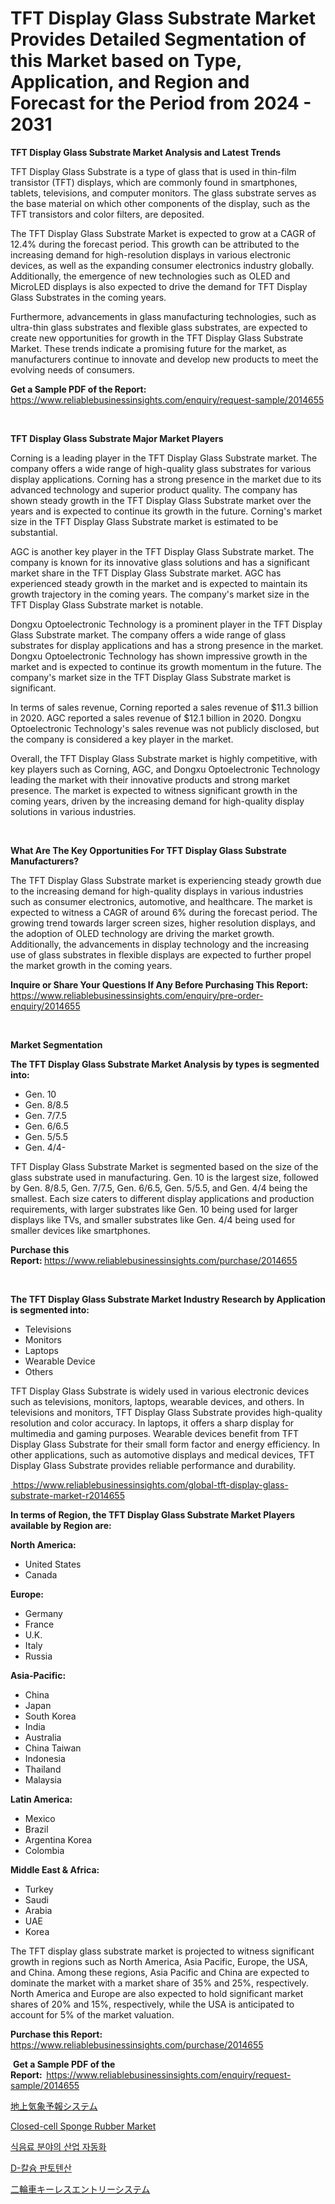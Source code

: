 <p><h1>TFT Display Glass Substrate Market Provides Detailed Segmentation of this Market based on Type, Application, and Region and Forecast for the Period from 2024 - 2031</h1></p><p><strong>TFT Display Glass Substrate Market Analysis and Latest Trends</strong></p>
<p><p>TFT Display Glass Substrate is a type of glass that is used in thin-film transistor (TFT) displays, which are commonly found in smartphones, tablets, televisions, and computer monitors. The glass substrate serves as the base material on which other components of the display, such as the TFT transistors and color filters, are deposited.</p><p>The TFT Display Glass Substrate Market is expected to grow at a CAGR of 12.4% during the forecast period. This growth can be attributed to the increasing demand for high-resolution displays in various electronic devices, as well as the expanding consumer electronics industry globally. Additionally, the emergence of new technologies such as OLED and MicroLED displays is also expected to drive the demand for TFT Display Glass Substrates in the coming years.</p><p>Furthermore, advancements in glass manufacturing technologies, such as ultra-thin glass substrates and flexible glass substrates, are expected to create new opportunities for growth in the TFT Display Glass Substrate Market. These trends indicate a promising future for the market, as manufacturers continue to innovate and develop new products to meet the evolving needs of consumers.</p></p>
<p><strong>Get a Sample PDF of the Report:&nbsp;</strong> <a href="https://www.reliablebusinessinsights.com/enquiry/request-sample/2014655">https://www.reliablebusinessinsights.com/enquiry/request-sample/2014655</a></p>
<p>&nbsp;</p>
<p><strong>TFT Display Glass Substrate Major Market Players</strong></p>
<p><p>Corning is a leading player in the TFT Display Glass Substrate market. The company offers a wide range of high-quality glass substrates for various display applications. Corning has a strong presence in the market due to its advanced technology and superior product quality. The company has shown steady growth in the TFT Display Glass Substrate market over the years and is expected to continue its growth in the future. Corning's market size in the TFT Display Glass Substrate market is estimated to be substantial.</p><p>AGC is another key player in the TFT Display Glass Substrate market. The company is known for its innovative glass solutions and has a significant market share in the TFT Display Glass Substrate market. AGC has experienced steady growth in the market and is expected to maintain its growth trajectory in the coming years. The company's market size in the TFT Display Glass Substrate market is notable.</p><p>Dongxu Optoelectronic Technology is a prominent player in the TFT Display Glass Substrate market. The company offers a wide range of glass substrates for display applications and has a strong presence in the market. Dongxu Optoelectronic Technology has shown impressive growth in the market and is expected to continue its growth momentum in the future. The company's market size in the TFT Display Glass Substrate market is significant.</p><p>In terms of sales revenue, Corning reported a sales revenue of $11.3 billion in 2020. AGC reported a sales revenue of $12.1 billion in 2020. Dongxu Optoelectronic Technology's sales revenue was not publicly disclosed, but the company is considered a key player in the market.</p><p>Overall, the TFT Display Glass Substrate market is highly competitive, with key players such as Corning, AGC, and Dongxu Optoelectronic Technology leading the market with their innovative products and strong market presence. The market is expected to witness significant growth in the coming years, driven by the increasing demand for high-quality display solutions in various industries.</p></p>
<p>&nbsp;</p>
<p><strong>What Are The Key Opportunities For TFT Display Glass Substrate Manufacturers?</strong></p>
<p><p>The TFT Display Glass Substrate market is experiencing steady growth due to the increasing demand for high-quality displays in various industries such as consumer electronics, automotive, and healthcare. The market is expected to witness a CAGR of around 6% during the forecast period. The growing trend towards larger screen sizes, higher resolution displays, and the adoption of OLED technology are driving the market growth. Additionally, the advancements in display technology and the increasing use of glass substrates in flexible displays are expected to further propel the market growth in the coming years.</p></p>
<p><strong>Inquire or Share Your Questions If Any Before Purchasing This Report:</strong> <a href="https://www.reliablebusinessinsights.com/enquiry/pre-order-enquiry/2014655">https://www.reliablebusinessinsights.com/enquiry/pre-order-enquiry/2014655</a></p>
<p>&nbsp;</p>
<p><strong>Market Segmentation</strong></p>
<p><strong>The TFT Display Glass Substrate Market Analysis by types is segmented into:</strong></p>
<p><ul><li>Gen. 10</li><li>Gen. 8/8.5</li><li>Gen. 7/7.5</li><li>Gen. 6/6.5</li><li>Gen. 5/5.5</li><li>Gen. 4/4-</li></ul></p>
<p><p>TFT Display Glass Substrate Market is segmented based on the size of the glass substrate used in manufacturing. Gen. 10 is the largest size, followed by Gen. 8/8.5, Gen. 7/7.5, Gen. 6/6.5, Gen. 5/5.5, and Gen. 4/4 being the smallest. Each size caters to different display applications and production requirements, with larger substrates like Gen. 10 being used for larger displays like TVs, and smaller substrates like Gen. 4/4 being used for smaller devices like smartphones.</p></p>
<p><strong>Purchase this Report:&nbsp;</strong><a href="https://www.reliablebusinessinsights.com/purchase/2014655">https://www.reliablebusinessinsights.com/purchase/2014655</a></p>
<p>&nbsp;</p>
<p><strong>The TFT Display Glass Substrate Market Industry Research by Application is segmented into:</strong></p>
<p><ul><li>Televisions</li><li>Monitors</li><li>Laptops</li><li>Wearable Device</li><li>Others</li></ul></p>
<p><p>TFT Display Glass Substrate is widely used in various electronic devices such as televisions, monitors, laptops, wearable devices, and others. In televisions and monitors, TFT Display Glass Substrate provides high-quality resolution and color accuracy. In laptops, it offers a sharp display for multimedia and gaming purposes. Wearable devices benefit from TFT Display Glass Substrate for their small form factor and energy efficiency. In other applications, such as automotive displays and medical devices, TFT Display Glass Substrate provides reliable performance and durability.</p></p>
<p><a href="https://www.reliablebusinessinsights.com/global-tft-display-glass-substrate-market-r2014655">&nbsp;https://www.reliablebusinessinsights.com/global-tft-display-glass-substrate-market-r2014655</a></p>
<p><strong>In terms of Region, the TFT Display Glass Substrate Market Players available by Region are:</strong></p>
<p>
    <p> <strong> North America: </strong>
        <ul>
            <li>United States</li>
            <li>Canada</li>
        </ul>
        </p> 
    <p> <strong> Europe: </strong>
        <ul>
            <li>Germany</li>
            <li>France</li>
            <li>U.K.</li>
            <li>Italy</li>
            <li>Russia</li>
        </ul>
        </p> 
    <p> <strong> Asia-Pacific: </strong>
        <ul>
            <li>China</li>
            <li>Japan</li>
            <li>South Korea</li>
            <li>India</li>
            <li>Australia</li>
            <li>China Taiwan</li>
            <li>Indonesia</li>
            <li>Thailand</li>
            <li>Malaysia</li>
        </ul>
        </p> 
    <p> <strong> Latin America: </strong>
        <ul>
            <li>Mexico</li>
            <li>Brazil</li>
            <li>Argentina Korea</li>
            <li>Colombia</li>
        </ul>
        </p> 
    <p> <strong> Middle East & Africa: </strong>
        <ul>
            <li>Turkey</li>
            <li>Saudi</li>
            <li>Arabia</li>
            <li>UAE</li>
            <li>Korea</li>
        </ul>
    </p>
    </p>
<p><p>The TFT display glass substrate market is projected to witness significant growth in regions such as North America, Asia Pacific, Europe, the USA, and China. Among these regions, Asia Pacific and China are expected to dominate the market with a market share of 35% and 25%, respectively. North America and Europe are also expected to hold significant market shares of 20% and 15%, respectively, while the USA is anticipated to account for 5% of the market valuation.</p></p>
<p><strong>Purchase this Report: </strong><a href="https://www.reliablebusinessinsights.com/purchase/2014655">https://www.reliablebusinessinsights.com/purchase/2014655</a></p>
<p>&nbsp;<strong>Get a Sample PDF of the Report:&nbsp;&nbsp;</strong><a href="https://www.reliablebusinessinsights.com/enquiry/request-sample/2014655">https://www.reliablebusinessinsights.com/enquiry/request-sample/2014655</a></p>
<p><strong></strong></p>
<p><p><a href="https://medium.com/@rodhoppe07/%E5%9C%B0%E4%B8%8A%E6%B0%97%E8%B1%A1%E4%BA%88%E6%B8%AC%E3%82%B7%E3%82%B9%E3%83%86%E3%83%A0%E5%B8%82%E5%A0%B4%E5%B1%95%E6%9C%9B-%E5%AE%8C%E5%85%A8%E3%81%AA%E7%94%A3%E6%A5%AD%E5%88%86%E6%9E%90-2024%E5%B9%B4%E3%81%8B%E3%82%892031-113e7c56c134">地上気象予報システム</a></p><p><a href="https://github.com/nathandecarvalho/Market-Research-Report-List-3/blob/main/closed-cell-sponge-rubber-market.md">Closed-cell Sponge Rubber Market</a></p><p><a href="https://medium.com/@umamareka_16093/%EC%8B%9D%ED%92%88-%EB%B0%8F-%EC%9D%8C%EB%A3%8C-%EC%82%B0%EC%97%85%EC%9D%98-%EC%82%B0%EC%97%85-%EC%9E%90%EB%8F%99%ED%99%94%EC%97%90-%EB%8C%80%ED%95%9C-%ED%86%B5%EC%B0%B0-2031%EB%85%84%EA%B9%8C%EC%A7%80%EC%9D%98-%EC%8B%9C%EC%9E%A5-%EC%9E%AC%EC%A0%95-%EC%83%81%ED%83%9C-%EC%8B%9C%EC%9E%A5-%EA%B7%9C%EB%AA%A8-%EB%B0%8F-%EC%88%98%EC%9D%B5-%EB%B6%84%EC%84%9D-a512d3a8e0de">식음료 분야의 산업 자동화</a></p><p><a href="https://medium.com/@jerrodhilll68/d-%EC%B9%BC%EC%8A%98-%ED%8C%8C%EB%85%B8%ED%85%8C%EB%84%A4%EC%9D%B4%ED%8A%B8-%EC%8B%9C%EC%9E%A5-%EC%A0%84%EB%A7%9D-%EC%8B%9C%EC%9E%A5-%EB%8F%99%ED%96%A5-%EB%B0%8F-%EC%98%81%ED%96%A5-%EB%B6%84%EC%84%9D-2024-2031-7cd0cd94c80a">D-칼슘 판토텐산</a></p><p><a href="https://github.com/BrionnaBoyle/Market-Research-Report-List-1/blob/main/6790400118140.md">二輪車キーレスエントリーシステム</a></p></p>